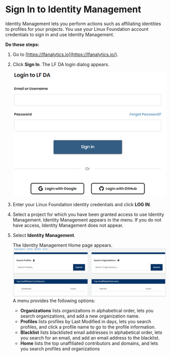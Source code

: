 # Sign In to Identity Management

Identity Management lets you perform actions such as affiliating identities to profiles for your projects. You use your Linux Foundation account credentials to sign in and use Identity Management.

**Do these steps:**

1. Go to [https://lfanalytics.io](https://lfanalytics.io/).
2. Click **Sign In**. The LF DA login dialog appears.

   ![](../.gitbook/assets/log-in.png)

3. Enter your Linux Foundation identity credentials and click **LOG IN**.
4. Select a project for which you have been granted access to use Identity Management. Identity Management appears in the menu. If you do not have access, Identity Management does not appear.
5. Select **Identity Management**.

   The Identity Management Home page appears.  
   ![](../.gitbook/assets/identity-management-home-page.png)  
   A menu provides the following options:

   * **Organizations** lists organizations in alphabetical order, lets you search organizations, and add a new organization name.
   * **Profiles** lists profiles by Last Modified in days, lets you search profiles, and click a profile name to go to the profile information.
   * **Blacklist** lists blacklisted email addresses in alphabetical order, lets you search for an email, and add an email address to the blacklist.
   * **Home** lists the top unaffiliated contributors and domains, and lets you search profiles and organizations

